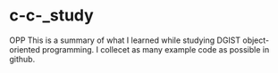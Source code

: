 # c-c-_study
OPP
This is a summary of what I learned while studying DGIST object-oriented programming.
I collecet as many example code as possible in github.
